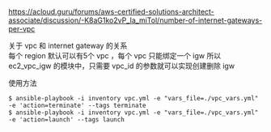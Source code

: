 https://acloud.guru/forums/aws-certified-solutions-architect-associate/discussion/-K8aG1ko2vP_Ia_miTol/number-of-internet-gateways-per-vpc

关于 vpc 和 internet gateway 的关系  
每个 region 默认可以有5个 vpc ，每个 vpc 只能绑定一个 igw 
所以 ec2_vpc_igw 的模块中，只需要 vpc_id 的参数就可以实现创建删除 igw


使用方法
```
$ ansible-playbook -i inventory vpc.yml -e "vars_file=./vpc_vars.yml" -e 'action=terminate' --tags terminate
$ ansible-playbook -i inventory vpc.yml -e "vars_file=./vpc_vars.yml" -e 'action=launch' --tags launch
```